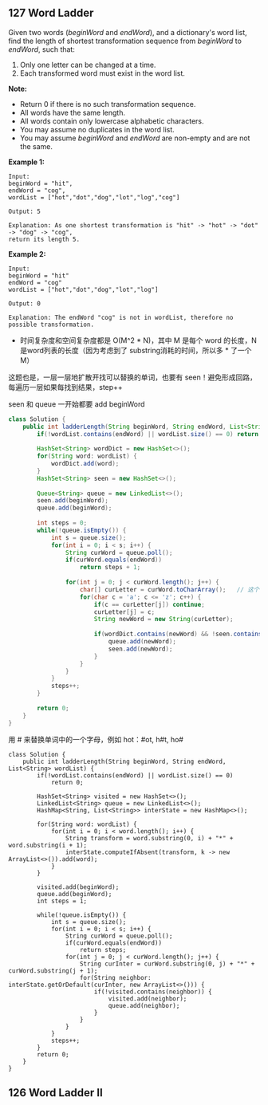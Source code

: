 ## 127 Word Ladder

Given two words (*beginWord* and *endWord*), and a dictionary's word list, find the length of shortest transformation sequence from *beginWord* to *endWord*, such that:

1. Only one letter can be changed at a time.
2. Each transformed word must exist in the word list.

**Note:**

- Return 0 if there is no such transformation sequence.
- All words have the same length.
- All words contain only lowercase alphabetic characters.
- You may assume no duplicates in the word list.
- You may assume *beginWord* and *endWord* are non-empty and are not the same.

**Example 1:**

```
Input:
beginWord = "hit",
endWord = "cog",
wordList = ["hot","dot","dog","lot","log","cog"]

Output: 5

Explanation: As one shortest transformation is "hit" -> "hot" -> "dot" -> "dog" -> "cog",
return its length 5.
```

**Example 2:**

```
Input:
beginWord = "hit"
endWord = "cog"
wordList = ["hot","dot","dog","lot","log"]

Output: 0

Explanation: The endWord "cog" is not in wordList, therefore no possible transformation.
```



- 时间复杂度和空间复杂度都是 O(M^2 * N)，其中 M 是每个 word 的长度，N 是word列表的长度（因为考虑到了 substring消耗的时间，所以多 * 了一个 M）

这题也是，一层一层地扩散开找可以替换的单词，也要有 seen！避免形成回路，每遍历一层如果每找到结果，step++

seen 和 queue 一开始都要 add beginWord

~~~java
class Solution {
    public int ladderLength(String beginWord, String endWord, List<String> wordList) {
        if(!wordList.contains(endWord) || wordList.size() == 0) return 0;
        
        HashSet<String> wordDict = new HashSet<>();
        for(String word: wordList) {
            wordDict.add(word);
        }
        HashSet<String> seen = new HashSet<>();
        
        Queue<String> queue = new LinkedList<>();
        seen.add(beginWord);
        queue.add(beginWord);
        
        int steps = 0;
        while(!queue.isEmpty()) {
            int s = queue.size();
            for(int i = 0; i < s; i++) {
                String curWord = queue.poll();
                if(curWord.equals(endWord))
                    return steps + 1;
                
                for(int j = 0; j < curWord.length(); j++) {
                    char[] curLetter = curWord.toCharArray();   // 这个一定要写在这个 for 里面
                    for(char c = 'a'; c <= 'z'; c++) {
                        if(c == curLetter[j]) continue;
                        curLetter[j] = c;
                        String newWord = new String(curLetter);
                        
                        if(wordDict.contains(newWord) && !seen.contains(newWord)) {
                            queue.add(newWord);
                            seen.add(newWord);
                        }
                    }
                }
            }
            steps++;
        }
        
        return 0;
    }
}
~~~

用 # 来替换单词中的一个字母，例如 hot：#ot, h#t, ho#

~~~
class Solution {
    public int ladderLength(String beginWord, String endWord, List<String> wordList) {
        if(!wordList.contains(endWord) || wordList.size() == 0)
            return 0;
        
        HashSet<String> visited = new HashSet<>();
        LinkedList<String> queue = new LinkedList<>();
        HashMap<String, List<String>> interState = new HashMap<>();
        
        for(String word: wordList) {
            for(int i = 0; i < word.length(); i++) {
                String transform = word.substring(0, i) + "*" + word.substring(i + 1);
                interState.computeIfAbsent(transform, k -> new ArrayList<>()).add(word);
            }
        }
        
        visited.add(beginWord);
        queue.add(beginWord);
        int steps = 1;
        
        while(!queue.isEmpty()) {
            int s = queue.size();
            for(int i = 0; i < s; i++) {
                String curWord = queue.poll();
                if(curWord.equals(endWord))
                    return steps;
                for(int j = 0; j < curWord.length(); j++) {
                    String curInter = curWord.substring(0, j) + "*" + curWord.substring(j + 1);
                    for(String neighbor: interState.getOrDefault(curInter, new ArrayList<>())) {
                        if(!visited.contains(neighbor)) {
                            visited.add(neighbor);
                            queue.add(neighbor);
                        }
                    }
                }
            }
            steps++;
        }
        return 0;
    }
}
~~~



## 126 Word Ladder II

